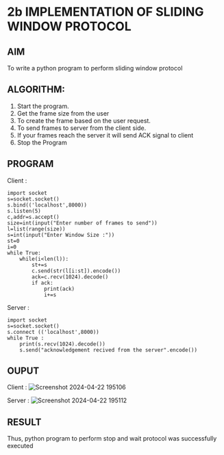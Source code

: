 # 2b IMPLEMENTATION OF SLIDING WINDOW PROTOCOL
## AIM
To write a python program to perform sliding window protocol
## ALGORITHM:
1. Start the program.
2. Get the frame size from the user
3. To create the frame based on the user request.
4. To send frames to server from the client side.
5. If your frames reach the server it will send ACK signal to client
6. Stop the Program
## PROGRAM
Client :
```
import socket
s=socket.socket()
s.bind(('localhost',8000))
s.listen(5)
c,addr=s.accept()
size=int(input("Enter number of frames to send"))
l=list(range(size))
s=int(input("Enter Window Size :"))
st=0
i=0
while True:
    while(i<len(l)):
        st+=s
        c.send(str(l[i:st]).encode())
        ack=c.recv(1024).decode()
        if ack:
            print(ack)
            i+=s

```
Server :
```
import socket
s=socket.socket()
s.connect (('localhost',8000))
while True :
    print(s.recv(1024).decode())
    s.send("acknowledgement recived from the server".encode())

```

## OUPUT
Client :
![Screenshot 2024-04-22 195106](https://github.com/VisHinu24/2b_SLIDING_WINDOW_PROTOCOL/assets/144244396/dce3c8aa-dc6d-413e-9014-e9a969912bc2)

Server :
![Screenshot 2024-04-22 195112](https://github.com/VisHinu24/2b_SLIDING_WINDOW_PROTOCOL/assets/144244396/ccaad442-1f5e-4f1a-9014-b6db0c014362)

## RESULT
Thus, python program to perform stop and wait protocol was successfully executed
